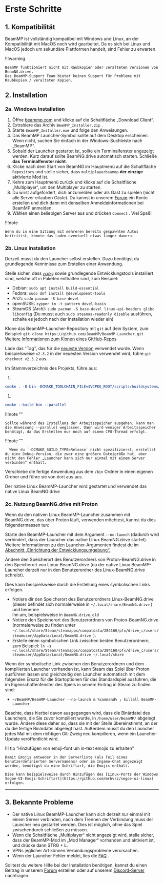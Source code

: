 # Erste Schritte

## **1. Kompatibilität**

BeamMP ist vollständig kompatibel mit Windows und Linux, an der Kompatibilität mit MacOS noch wird gearbeitet. Da es sich bei Linux und MacOS jedoch um sekundäre Plattformen handelt, sind Fehler zu erwarten.

!!!warning

```
BeamMP funktioniert nicht mit Raubkopien oder veralteten Versionen von BeamNG.drive.
Das BeamMP-Support Team bietet keinen Support für Probleme mit Raubkopien / veralteten Kopien.
```

## **2. Installation**

### **2a. Windows Installation**

1. Öffne [beammp.com](https://beammp.com/) und klicke auf die Schaltfläche „Download Client“.
2. Extrahiere das Archiv `BeamMP_Installer.zip` .
3. Starte `BeamMP_Installer.exe` und folge den Anweisungen.
4. Das BeamMP Launcher-Symbol sollte auf dem Desktop erscheinen. Wenn nicht, suchen Sie einfach in der Windows-Suchleiste nach „BeamMP“.
5. Sobald der Launcher gestartet ist, sollte ein Terminalfenster angezeigt werden. Kurz darauf sollte BeamNG.drive automatisch starten. Schließe **das Terminalfenster nicht**.
6. Klicke nach dem Start von BeamNG im Hauptmenü auf die Schaltfläche `Repository` und stelle sicher, dass `multiplayerbeammp` **der einzige** aktivierte Mod ist.
7. Kehre zum Hauptmenü zurück und klicke auf die Schaltfläche „Multiplayer“, um den Multiplayer zu starten.
8. Du wirst aufgefordert, dich anzumelden oder als Gast zu spielen (nicht alle Server erlauben Gäste). Du kannst in unserem [Forum](https://forum.beammp.com) ein Konto erstellen und dich dann mit denselben Anmeldeinformationen bei BeamMP anmelden.
9. Wählen einen beliebigen Server aus und drücken `Connect` . Viel Spaß!

!!!note

```
Wenn du in eine Sitzung mit mehreren bereits gespawnten Autos beitrittst, könnte das Laden eventuell etwas länger dauern.
```

### **2b. Linux Installation**

Derzeit musst du den Launcher selbst erstellen. Dazu benötigst du grundlegende Kenntnisse zum Erstellen einer Anwendung.

Stelle sicher, dass [`vcpkg`](https://learn.microsoft.com/en-us/vcpkg/get_started/get-started?pivots=shell-bash#1---set-up-vcpkg) sowie grundlegende Entwicklungstools installiert sind, welche oft in Paketen enthalten sind, zum Beispiel:

- Debian: `sudo apt install build-essential`
- Fedora: `sudo dnf install @development-tools`
- Arch: `sudo pacman -S base-devel`
- openSUSE: `zypper in -t pattern devel-basis`
- SteamOS (Arch): `sudo pacman -S base-devel linux-api-headers glibc libconfig` (Du musst auch `sudo steamos-readonly disable` ausführen, schalte es jedoch nach der Installation wieder ein)

Klone das BeamMP-Launcher-Repository mit `git` auf dein System, zum Beispiel: `git clone https://github.com/BeamMP/BeamMP-Launcher.git` [Weitere Informationen zum Klonen eines GitHub-Repos](https://docs.github.com/en/repositories/creating-and-managing-repositories/cloning-a-repository)

Lade das "Tag", das für die [neueste Version](https://github.com/BeamMP/BeamMP-Launcher/releases/latest) verwendet wurde. Wenn beispielsweise `v2.3.2` in der neuesten Version verwendet wird, führe `git checkout v2.3.2` aus.

Im Stammverzeichnis des Projekts, führe aus:

1.

```cmake
cmake . -B bin -DCMAKE_TOOLCHAIN_FILE=$VCPKG_ROOT/scripts/buildsystems/vcpkg.cmake -DVCPKG_TARGET_TRIPLET=x64-linux
```

1.

```cmake
cmake --build bin --parallel
```

!!!note ""

```
Sollte während des Erstellens der Arbeitsspeicher ausgehen, kann man die Anweisung --parallel weglassen. Dann wird weniger Arbeitsspeicher benötigt, da das Erstellen nur noch auf einem CPU-Thread erfolgt.
```

!!!note ""

```
  Wenn du `-DCMAKE_BUILD_TYPE=Release` nicht spezifizierst, erstellst du eine Debug-Version, die zwar eine größere Dateigröße hat, aber nicht den Fehler „Launcher kann sich nur einmal mit einem Server verbinden“ enthält.
```

Verschiebe die fertige Anwendung aus dem `/bin` Ordner in einen eigenen Ordner und führe sie von dort aus aus.

Der native Linux BeamMP-Launcher wird gestartet und verwendet das native Linux BeamNG.drive

### **2c. Nutzung BeamNG.drive mit Proton**

Wenn du den nativen Linux BeamMP-Launcher zusammen mit BeamNG.drive, das über Proton läuft, verwenden möchtest, kannst du dies folgendermassen tun:

Starte den BeamMP-Launcher mit dem Argument `--no-launch` (dadurch wird verhindert, dass der Launcher das native Linux BeamNG.drive startet). Weitere Informationen zu den Launcher-Argumenten findest du im [Abschnitt „Einrichtung der Entwicklungsumgebung“.](../guides/beammp-dev/beammp-dev.md)

Ändere den Speicherort des Benutzerordners von Proton-BeamNG.drive in den Speicherort von Linux-BeamNG.drive (da der native Linux BeamMP-Launcher derzeit nur in den Benutzerordner des Linux-BeamNG.drive schreibt).

Dies kann beispielsweise durch die Erstellung eines symbolischen Links erfolgen.

- Notiere dir den Speicherort des Benutzerordners Linux-BeamNG.drive (dieser befindet sich normalerweise in `~/.local/share/BeamNG.drive` ) und benenne<br>ihn um, beispielsweise in `BeamNG.drive_old`
- Notiere den Speicherort des Benutzerordners von Proton-BeamNG.drive (normalerweise zu finden unter `~/.local/share/Steam/steamapps/compatdata/284160/pfx/drive_c/users/steamuser/AppData/Local/BeamNG.drive `).
- Erstelle einen symbolischen Link zwischen beiden Benutzerordnern, zum Beispiel: `ln -s ~/.local/share/Steam/steamapps/compatdata/284160/pfx/drive_c/users/steamuser/AppData/Local/BeamNG.drive ~/.local/share`

Wenn der symbolische Link zwischen den Benutzerordnern und dem kompilierten Launcher vorhanden ist, kann Steam das Spiel über Proton ausführen lassen und gleichzeitig den Launcher automatisch mit dem folgenden Ersatz für die Startoptionen für das Standardspiel ausführen, die im Eigenschaftenfenster des Spiels in seinem Eintrag in Steam zu finden sind:

- `~/BeamMP/BeamMP-Launcher --no-launch & %command% ; killall BeamMP-Launcher`

Beachte, dass hierbei davon ausgegangen wird, dass die Binärdatei des Launchers, die Sie zuvor kompiliert wurde, in `/home/user/BeamMP/` abgelegt wurde. Ändere diese daher so, dass sie mit der Stelle übereinstimmt, an der du die fertige Binärdatei abgelegt hast. Außerdem musst du  den Launcher jedes Mal mit dem richtigen Git-Zweig neu kompilieren, wenn ein Launcher-Update veröffentlicht wird.

!!! tip "Hinzufügen von emoji-font um in-text emojis zu erhalten"

```
Damit Emojis entweder in der Serverliste (als Teil eines benutzerdefinierten Servernamens) oder im Ingame-Chat angezeigt werden, benötigst du eine Schriftart, die Emojis enthält.

Dies kann beispielsweise durch Hinzufügen des [Linux-Ports der Windows Segoe-UI-Emoji-Schriftart](https://github.com/mrbvrz/segoe-ui-linux) erfolgen.
```

---

## **3. Bekannte Probleme**

- Der native Linux BeamMP-Launcher kann sich derzeit nur einmal mit einem Server verbinden, nach dem Trennen der Verbindung muss der Launcher neu gestartet werden. Dies ist möglich, ohne das Spiel zwischendurch schließen zu müssen.
- Wenn die Schaltfläche „Multiplayer“ nicht angezeigt wird, stelle sicher, dass der BeamMP-Mod im „Mod Manager“ vorhanden und aktiviert ist, und drücke dann STRG + L.
- VPNs jeglicher Art können Verbindungsprobleme verursachen.
- Wenn der Launcher Fehler meldet, lies die [FAQ](https://forum.beammp.com/c/faq/35) .

Solltest du weitere Hilfe bei der Installation benötigen, kannst du einen Beitrag in unserem [Forum](https://forum.beammp.com) erstellen oder auf unserem [Discord-Server](https://discord.gg/beammp) nachfragen.
